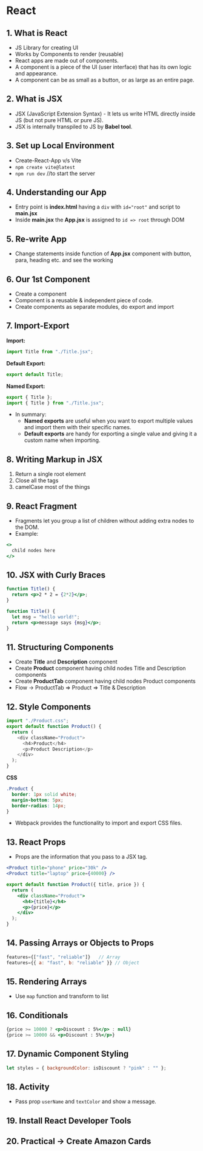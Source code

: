 # React

## 1. What is React
- JS Library for creating UI  
- Works by Components to render (reusable)  
- React apps are made out of components.  
- A component is a piece of the UI (user interface) that has its own logic and appearance.  
- A component can be as small as a button, or as large as an entire page.  

## 2. What is JSX
- JSX (JavaScript Extension Syntax) - It lets us write HTML directly inside JS (but not pure HTML or pure JS).  
- JSX is internally transpiled to JS by **Babel tool**.  

## 3. Set up Local Environment
- Create-React-App v/s Vite  
- `npm create vite@latest`  
- `npm run dev` //to start the server  

## 4. Understanding our App
- Entry point is **index.html** having a `div` with `id="root"` and script to **main.jsx**  
- Inside **main.jsx** the **App.jsx** is assigned to `id => root` through DOM  

## 5. Re-write App
- Change statements inside function of **App.jsx** component with button, para, heading etc. and see the working  

## 6. Our 1st Component
- Create a component  
- Component is a reusable & independent piece of code.  
- Create components as separate modules, do export and import  

## 7. Import-Export
**Import:**
```js
import Title from "./Title.jsx";
```

**Default Export:**
```js
export default Title;
```

**Named Export:**
```js
export { Title };
import { Title } from "./Title.jsx";
```

- In summary:  
  - **Named exports** are useful when you want to export multiple values and import them with their specific names.  
  - **Default exports** are handy for exporting a single value and giving it a custom name when importing.  

## 8. Writing Markup in JSX
1. Return a single root element  
2. Close all the tags  
3. camelCase most of the things  

## 9. React Fragment
- Fragments let you group a list of children without adding extra nodes to the DOM.  
- Example:  
```jsx
<>
  child nodes here
</>
```

## 10. JSX with Curly Braces
```jsx
function Title() { 
  return <p>2 * 2 = {2*2}</p>;
}

function Title() { 
  let msg = "hello world!";
  return <p>message says {msg}</p>;
}
```

## 11. Structuring Components
- Create **Title** and **Description** component  
- Create **Product** component having child nodes Title and Description components  
- Create **ProductTab** component having child nodes Product components  
- Flow → ProductTab => Product => Title & Description  

## 12. Style Components
```js
import "./Product.css"; 
export default function Product() {
  return (
    <div className="Product">
      <h4>Product</h4>
      <p>Product Description</p>
    </div>
  );
}
```

**CSS**
```css
.Product {
  border: 1px solid white;
  margin-bottom: 5px;
  border-radius: 14px;
}
```

- Webpack provides the functionality to import and export CSS files.  

## 13. React Props
- Props are the information that you pass to a JSX tag.  

```jsx
<Product title="phone" price="30k" />
<Product title="laptop" price={40000} />
```

```jsx
export default function Product({ title, price }) {
  return (
    <div className="Product">
      <h4>{title}</h4>
      <p>{price}</p>
    </div>
  );
}
```

## 14. Passing Arrays or Objects to Props
```jsx
features={["fast", "reliable"]}   // Array
features={{ a: "fast", b: "reliable" }} // Object
```

## 15. Rendering Arrays
- Use `map` function and transform to list  

## 16. Conditionals
```jsx
{price >= 10000 ? <p>Discount : 5%</p> : null}
{price >= 10000 && <p>Discount : 5%</p>}
```

## 17. Dynamic Component Styling
```js
let styles = { backgroundColor: isDiscount ? "pink" : "" };
```

## 18. Activity
- Pass prop `userName` and `textColor` and show a message.  

## 19. Install React Developer Tools  

## 20. Practical → Create Amazon Cards 
